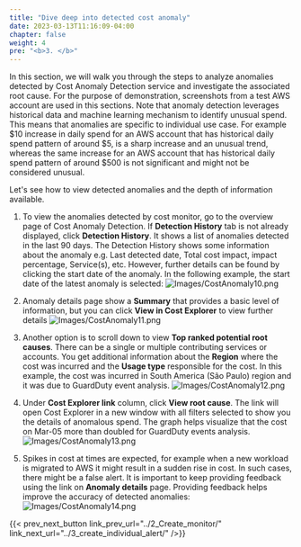 ```yaml
---
title: "Dive deep into detected cost anomaly"
date: 2023-03-13T11:16:09-04:00
chapter: false
weight: 4
pre: "<b>3. </b>"
---
```


In this section, we will walk you through the steps to analyze anomalies detected by Cost Anomaly Detection service and investigate the associated root cause. For the purpose of demonstration, screenshots from a test AWS account are used in this sections. Note that anomaly detection leverages historical data and machine learning mechanism to identify unusual spend. This means that anomalies are specific to individual use case. For example $10 increase in daily spend for an AWS account that has historical daily spend pattern of around $5, is a sharp increase and an unusual trend, whereas the same increase for an AWS account that has historical daily spend pattern of around $500 is not significant and might not be considered unusual. 

Let's see how to view detected anomalies and the depth of information available.

1. To view the anomalies detected by cost monitor, go to the overview page of Cost Anomaly Detection. If **Detection History** tab is not already displayed, click **Detection History**. It shows a list of anomalies detected in the last 90 days. The Detection History shows some information about the anomaly e.g. Last detected date, Total cost impact, impact percentage, Service(s), etc. However, further details can be found by clicking the start date of the anomaly. In the following example, the start date of the latest anomaly is selected:
![Images/CostAnomaly10.png](/Cost/200_6_Cost_Anomaly_Detection/Images/cost_anomaly_10.png?classes=lab_picture_small)

2. Anomaly details page show a **Summary** that provides a basic level of information, but you can click **View in Cost Explorer** to view further details
![Images/CostAnomaly11.png](/Cost/200_6_Cost_Anomaly_Detection/Images/cost_anomaly_11.png?classes=lab_picture_small)

3. Another option is to scroll down to view **Top ranked potential root causes**. There can be a single or multiple contributing services or accounts. You get additional information about the **Region** where the cost was incurred and the **Usage type** responsible for the cost. In this example, the cost was incurred in South America (São Paulo) region and it was due to GuardDuty event analysis. 
![Images/CostAnomaly12.png](/Cost/200_6_Cost_Anomaly_Detection/Images/cost_anomaly_12.png?classes=lab_picture_small)

4. Under **Cost Explorer link** column, click **View root cause**. The link will open Cost Explorer in a new window with all filters selected to show you the details of anomalous spend. The graph helps visualize that the cost on Mar-05 more than doubled for GuardDuty events analysis. 
![Images/CostAnomaly13.png](/Cost/200_6_Cost_Anomaly_Detection/Images/cost_anomaly_13.png?classes=lab_picture_small)

5. Spikes in cost at times are expected, for example when a new workload is migrated to AWS it might result in a sudden rise in cost. In such cases, there might be a false alert. It is important to keep providing feedback using the link on **Anomaly details** page. Providing feedback helps improve the accuracy of detected anomalies:
![Images/CostAnomaly14.png](/Cost/200_6_Cost_Anomaly_Detection/Images/cost_anomaly_14.png?classes=lab_picture_small)


{{< prev_next_button link_prev_url="../2_Create_monitor/" link_next_url="../3_create_individual_alert/" />}}